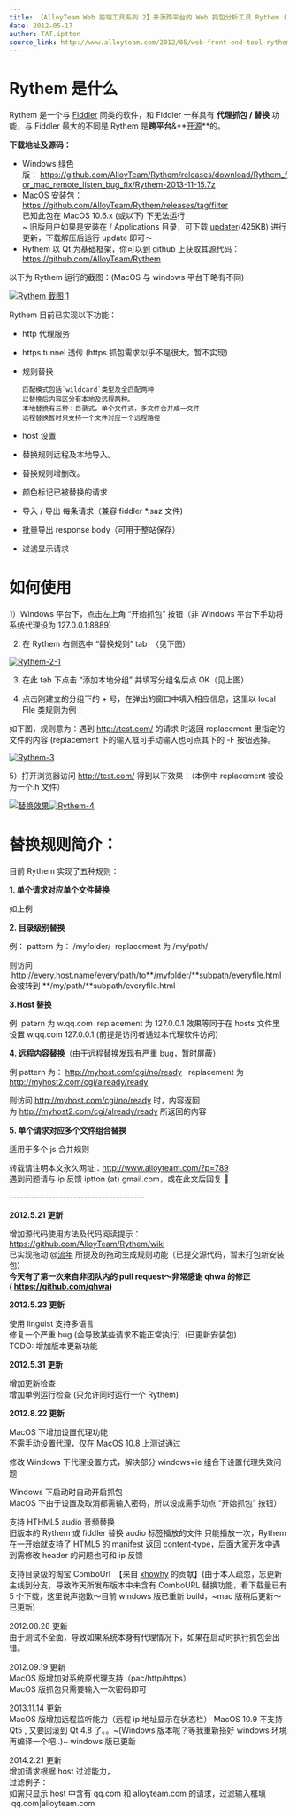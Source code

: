 ```yaml
---
title: 【AlloyTeam Web 前端工具系列 2】开源跨平台的 Web 抓包分析工具 Rythem (2012-09-19 更新)
date: 2012-05-17
author: TAT.iptton
source_link: http://www.alloyteam.com/2012/05/web-front-end-tool-rythem-1/
---
```


# **Rythem 是什么**

Rythem 是一个与 [Fiddler](http://fiddler2.com/fiddler2/) 同类的软件，和 Fiddler 一样具有 **代理抓包 / 替换** 功能，与 Fiddler 最大的不同是 Rythem 是**跨平台**&**[开源](https://github.com/AlloyTeam/Rythem)**的。

**下载地址及源码：**

-   Windows 绿色版： <https://github.com/AlloyTeam/Rythem/releases/download/Rythem_for_mac_remote_listen_bug_fix/Rythem-2013-11-15.7z>
-   MacOS 安装包：<https://github.com/AlloyTeam/Rythem/releases/tag/filter>  
    已知此包在 MacOS 10.6.x (或以下) 下无法运行  
    ~ 旧版用户如果是安装在 / Applications 目录，可下载 [updater](https://github.com/downloads/AlloyTeam/Rythem/RytheUpdater0921.zip)(425KB) 进行更新，下载解压后运行 update 即可～
-   Rythem 以 Qt 为基础框架，你可以到 github 上获取其源代码：<https://github.com/AlloyTeam/Rythem>

以下为 Rythem 运行的截图：(MacOS 与 windows 平台下略有不同)

[![Rythem 截图 1](http://www.alloyteam.com/wp-content/uploads/2012/05/Rythem.png "Rythem")](http://www.alloyteam.com/wp-content/uploads/2012/05/Rythem.png)

Rythem 目前已实现以下功能：

-   http 代理服务
-   https tunnel 透传 (https 抓包需求似乎不是很大，暂不实现)
-   规则替换  

        匹配模式包括`wildcard`类型及全匹配两种
        以替换后内容区分有本地及远程两种。
        本地替换有三种：目录式，单个文件式，多文件合并成一文件
        远程替换暂时只支持一个文件对应一个远程路径
-   host 设置
-   替换规则远程及本地导入。
-   替换规则增删改。
-   颜色标记已被替换的请求
-   导入 / 导出 每条请求（兼容 fiddler \*.saz 文件)
-   批量导出 response body（可用于整站保存）
-   过滤显示请求

# **如何使用**

1）Windows 平台下，点击左上角 “开始抓包” 按钮（非 Windows 平台下手动将系统代理设为 127.0.0.1:8889)

2) 在 Rythem 右侧选中 “替换规则” tab  （见下图）

[![](http://www.alloyteam.com/wp-content/uploads/2012/05/Rythem-2-1.png "Rythem-2-1")](http://www.alloyteam.com/wp-content/uploads/2012/05/Rythem-2-1.png)

3) 在此 tab 下点击 “添加本地分组” 并填写分组名后点 OK（见上图）

4) 点击刚建立的分组下的 + 号，在弹出的窗口中填入相应信息，这里以 local File 类规则为例：

如下图，规则意为：遇到 <http://test.com/> 的请求 时返回 replacement 里指定的文件的内容 (replacement 下的输入框可手动输入也可点其下的 -F 按钮选择。

[![](http://www.alloyteam.com/wp-content/uploads/2012/05/Rythem-3.png "Rythem-3")](http://www.alloyteam.com/wp-content/uploads/2012/05/Rythem-3.png)

5）打开浏览器访问 <http://test.com/> 得到以下效果：（本例中 replacement 被设为一个.h 文件）

[![替换效果](http://www.alloyteam.com/wp-content/uploads/2012/05/http___test.com_.png "http___test.com_")](http://www.alloyteam.com/wp-content/uploads/2012/05/http___test.com_.png)[![](http://www.alloyteam.com/wp-content/uploads/2012/05/Rythem-4.png "Rythem-4")](http://www.alloyteam.com/wp-content/uploads/2012/05/Rythem-4.png)

# 替换规则简介：

目前 Rythem 实现了五种规则：

**1. 单个请求对应单个文件替换**

如上例

**2. 目录级别替换**

例： pattern 为： /myfolder/  replacement 为 /my/path/

则访问  <http://every.host.name/every/path/to**/myfolder/**subpath/everyfile.html> 会被转到 **/my/path/**subpath/everyfile.html

**3.Host 替换**

例  patern 为 w.qq.com  replacement 为 127.0.0.1 效果等同于在 hosts 文件里设置 w.qq.com 127.0.0.1 (前提是访问者通过本代理软件访问）

**4. 远程内容替换**（由于远程替换发现有严重 bug，暂时屏蔽）

例 pattern 为： <http://myhost.com/cgi/no/ready>   replacement 为 <http://myhost2.com/cgi/already/ready>

则访问 <http://myhost.com/cgi/no/ready> 时，内容返回为 <http://myhost2.com/cgi/already/ready> 所返回的内容

**5. 单个请求对应多个文件组合替换**

适用于多个 js 合并规则

转载请注明本文永久网址：<http://www.alloyteam.com/?p=789>  
遇到问题请与 ip 反馈 iptton (at) gmail.com，或在此文后回复 🙂

\--------------------------------------

**2012.5.21 更新**

增加源代码使用方法及代码阅读提示： <https://github.com/AlloyTeam/Rythem/wiki>  
已实现拖动 @[流年](http://liunian.info/) 所提及的拖动生成规则功能（已提交源代码，暂未打包新安装包）  
**今天有了第一次来自非团队内的 pull request～非常感谢 qhwa 的修正 ( <https://github.com/qhwa>)**

**2012.5.23 更新**

使用 linguist 支持多语言  
修复一个严重 bug (会导致某些请求不能正常执行)  (已更新安装包)  
TODO: 增加版本更新功能

**2012.5.31 更新**

增加更新检查  
增加单例运行检查 (只允许同时运行一个 Rythem)

**2012.8.22 更新**

MacOS 下增加设置代理功能  
不需手动设置代理，仅在 MacOS 10.8 上测试通过  

修改 Windows 下代理设置方式，解决部分 windows+ie 组合下设置代理失效问题

Windows 下启动时自动开启抓包  
MacOS 下由于设置及取消都需输入密码，所以设成需手动点 “开始抓包” 按钮）  

支持 HTHML5 audio 音频替换  
旧版本的 Rythem 或 fiddler 替换 audio 标签播放的文件 只能播放一次，Rythem 在一开始就支持了 HTML5 的 manifest 返回 content-type，后面大家开发中遇到需修改 header 的问题也可和 ip 反馈 

支持目录级的淘宝 ComboUrl  【来自 [xhowhy](https://github.com/xhowhy) 的贡献】(由于本人疏忽，忘更新主线到分支，导致昨天所发布版本中未含有 ComboURL 替换功能，看下载量已有 5 个下载，这里说声抱歉～目前 windows 版已重新 build，~mac 版稍后更新～已更新)

2012.08.28 更新  
由于测试不全面，导致如果系统本身有代理情况下，如果在启动时执行抓包会出错。

2012.09.19 更新  
MacOS 版增加对系统原代理支持（pac/http/https）  
MacOS 版抓包只需要输入一次密码即可

2013.11.14 更新  
MacOS 版增加远程监听能力（远程 ip 地址显示在状态栏） MacOS 10.9 不支持 Qt5 , 又要回滚到 Qt 4.8 了。。~(Windows 版本呢？等我重新搭好 windows 环境再编译一个吧..)~ windows 版已更新

2014.2.21 更新  
增加请求根据 host 过滤能力，  
过滤例子：  
如需只显示 host 中含有 qq.com 和 alloyteam.com 的请求，过滤输入框填  qq.com|alloyteam.com
